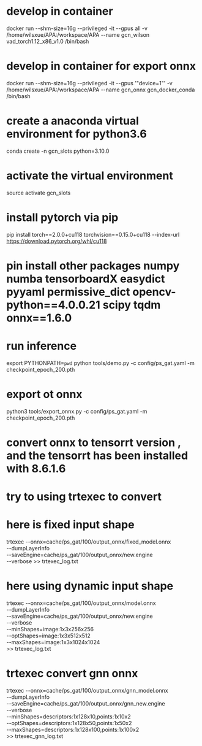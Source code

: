 
# develop in container
docker run --shm-size=16g --privileged -it --gpus all  -v /home/wilsxue/APA:/workspace/APA  --name gcn_wilson vad_torch1.12_x86_v1.0 /bin/bash

# develop in container for export onnx 
docker run --shm-size=16g --privileged -it --gpus '"device=1"'  -v /home/wilsxue/APA:/workspace/APA  --name gcn_onnx gcn_docker_conda /bin/bash

# create a anaconda virtual environment for python3.6
conda create -n gcn_slots python=3.10.0

# activate the virtual environment
source activate gcn_slots

# install pytorch via pip
pip install torch==2.0.0+cu118 torchvision==0.15.0+cu118 --index-url https://download.pytorch.org/whl/cu118

# pin install other packages numpy numba tensorboardX easydict pyyaml permissive_dict opencv-python==4.0.0.21 scipy tqdm onnx==1.6.0

# run inference
export PYTHONPATH=`pwd`
python tools/demo.py -c config/ps_gat.yaml -m checkpoint_epoch_200.pth

# export ot onnx 
python3 tools/export_onnx.py -c config/ps_gat.yaml -m checkpoint_epoch_200.pth 


# convert onnx to tensorrt version , and the tensorrt has been installed with 8.6.1.6 
# try to using trtexec to convert
# here is fixed input shape
trtexec --onnx=cache/ps_gat/100/output_onnx/fixed_model.onnx \
        --dumpLayerInfo \
        --saveEngine=cache/ps_gat/100/output_onnx/new.engine \
        --verbose >> trtexec_log.txt

# here using dynamic input shape
trtexec --onnx=cache/ps_gat/100/output_onnx/model.onnx \
        --dumpLayerInfo \
        --saveEngine=cache/ps_gat/100/output_onnx/new.engine \
        --verbose \
        --minShapes=image:1x3x256x256 \
        --optShapes=image:1x3x512x512 \
        --maxShapes=image:1x3x1024x1024 \
        >> trtexec_log.txt

# trtexec convert gnn onnx 
trtexec --onnx=cache/ps_gat/100/output_onnx/gnn_model.onnx \
        --dumpLayerInfo \
        --saveEngine=cache/ps_gat/100/output_onnx/gnn_new.engine \
        --verbose \
        --minShapes=descriptors:1x128x10,points:1x10x2  \
        --optShapes=descriptors:1x128x50,points:1x50x2 \
        --maxShapes=descriptors:1x128x100,points:1x100x2 \
        >> trtexec_gnn_log.txt


